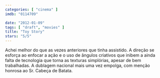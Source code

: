 ```yaml
---
categories: [ "cinema" ]
imdb: "0114709"

date: "2012-01-09"
tags: [ "draft", "movies" ]
title: "Toy Story"
stars: "5/5"
---
```

Achei melhor do que as vezes anteriores que tinha assistido. A direção se esforça ao enfocar a ação e o uso de ângulos criativos que inibem a ainda falta de tecnologia que torna as texturas simplórias, apesar de bem trabalhadas. A dublagem nacional mais uma vez empolga, com menção honrosa ao Sr. Cabeça de Batata.

